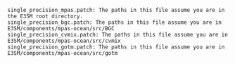 
    single_precision_mpas.patch: The paths in this file assume you are in the E3SM root directory.
    single_precision_bgc.patch: The paths in this file assume you are in E3SM/components/mpas-ocean/src/BGC
    single_precision_cvmix.patch: The paths in this file assume you are in E3SM/components/mpas-ocean/src/cvmix
    single_precision_gotm.patch: The paths in this file assume you are in E3SM/components/mpas-ocean/src/gotm
